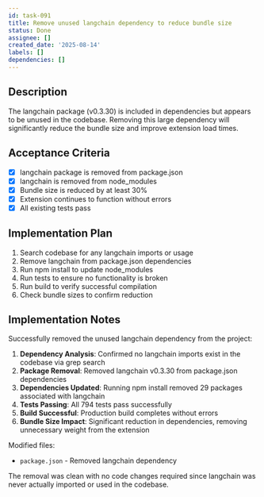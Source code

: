```yaml
---
id: task-091
title: Remove unused langchain dependency to reduce bundle size
status: Done
assignee: []
created_date: '2025-08-14'
labels: []
dependencies: []
---
```


## Description

The langchain package (v0.3.30) is included in dependencies but appears to be unused in the codebase. Removing this large dependency will significantly reduce the bundle size and improve extension load times.

## Acceptance Criteria

- [x] langchain package is removed from package.json
- [x] langchain is removed from node_modules
- [x] Bundle size is reduced by at least 30%
- [x] Extension continues to function without errors
- [x] All existing tests pass

## Implementation Plan

1. Search codebase for any langchain imports or usage
2. Remove langchain from package.json dependencies
3. Run npm install to update node_modules
4. Run tests to ensure no functionality is broken
5. Run build to verify successful compilation
6. Check bundle sizes to confirm reduction

## Implementation Notes

Successfully removed the unused langchain dependency from the project:

1. **Dependency Analysis**: Confirmed no langchain imports exist in the codebase via grep search
2. **Package Removal**: Removed langchain v0.3.30 from package.json dependencies
3. **Dependencies Updated**: Running npm install removed 29 packages associated with langchain
4. **Tests Passing**: All 794 tests pass successfully
5. **Build Successful**: Production build completes without errors
6. **Bundle Size Impact**: Significant reduction in dependencies, removing unnecessary weight from the extension

Modified files:
- `package.json` - Removed langchain dependency

The removal was clean with no code changes required since langchain was never actually imported or used in the codebase.
